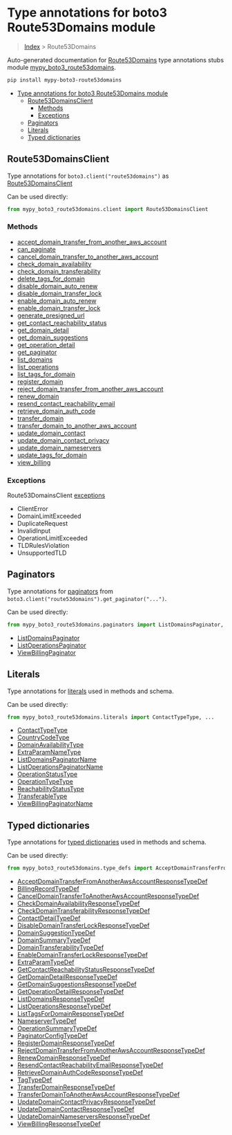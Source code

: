 # Type annotations for boto3 Route53Domains module

> [Index](..) > Route53Domains

Auto-generated documentation for
[Route53Domains](https://boto3.amazonaws.com/v1/documentation/api/1.17.78/reference/services/route53domains.html#Route53Domains)
type annotations stubs module
[mypy_boto3_route53domains](https://pypi.org/project/mypy-boto3-route53domains/).

```bash
pip install mypy-boto3-route53domains
```

- [Type annotations for boto3 Route53Domains module](#type-annotations-for-boto3-route53domains-module)
  - [Route53DomainsClient](#route53domainsclient)
    - [Methods](#methods)
    - [Exceptions](#exceptions)
  - [Paginators](#paginators)
  - [Literals](#literals)
  - [Typed dictionaries](#typed-dictionaries)

## Route53DomainsClient

Type annotations for `boto3.client("route53domains")` as
[Route53DomainsClient](./client.md)

Can be used directly:

```python
from mypy_boto3_route53domains.client import Route53DomainsClient
```

### Methods

- [accept_domain_transfer_from_another_aws_account](./client.md#accept_domain_transfer_from_another_aws_account)
- [can_paginate](./client.md#can_paginate)
- [cancel_domain_transfer_to_another_aws_account](./client.md#cancel_domain_transfer_to_another_aws_account)
- [check_domain_availability](./client.md#check_domain_availability)
- [check_domain_transferability](./client.md#check_domain_transferability)
- [delete_tags_for_domain](./client.md#delete_tags_for_domain)
- [disable_domain_auto_renew](./client.md#disable_domain_auto_renew)
- [disable_domain_transfer_lock](./client.md#disable_domain_transfer_lock)
- [enable_domain_auto_renew](./client.md#enable_domain_auto_renew)
- [enable_domain_transfer_lock](./client.md#enable_domain_transfer_lock)
- [generate_presigned_url](./client.md#generate_presigned_url)
- [get_contact_reachability_status](./client.md#get_contact_reachability_status)
- [get_domain_detail](./client.md#get_domain_detail)
- [get_domain_suggestions](./client.md#get_domain_suggestions)
- [get_operation_detail](./client.md#get_operation_detail)
- [get_paginator](./client.md#get_paginator)
- [list_domains](./client.md#list_domains)
- [list_operations](./client.md#list_operations)
- [list_tags_for_domain](./client.md#list_tags_for_domain)
- [register_domain](./client.md#register_domain)
- [reject_domain_transfer_from_another_aws_account](./client.md#reject_domain_transfer_from_another_aws_account)
- [renew_domain](./client.md#renew_domain)
- [resend_contact_reachability_email](./client.md#resend_contact_reachability_email)
- [retrieve_domain_auth_code](./client.md#retrieve_domain_auth_code)
- [transfer_domain](./client.md#transfer_domain)
- [transfer_domain_to_another_aws_account](./client.md#transfer_domain_to_another_aws_account)
- [update_domain_contact](./client.md#update_domain_contact)
- [update_domain_contact_privacy](./client.md#update_domain_contact_privacy)
- [update_domain_nameservers](./client.md#update_domain_nameservers)
- [update_tags_for_domain](./client.md#update_tags_for_domain)
- [view_billing](./client.md#view_billing)

### Exceptions

Route53DomainsClient [exceptions](./client.md#exceptions)

- ClientError
- DomainLimitExceeded
- DuplicateRequest
- InvalidInput
- OperationLimitExceeded
- TLDRulesViolation
- UnsupportedTLD

## Paginators

Type annotations for [paginators](./paginators.md) from
`boto3.client("route53domains").get_paginator("...")`.

Can be used directly:

```python
from mypy_boto3_route53domains.paginators import ListDomainsPaginator, ...
```

- [ListDomainsPaginator](./paginators.md#listdomainspaginator)
- [ListOperationsPaginator](./paginators.md#listoperationspaginator)
- [ViewBillingPaginator](./paginators.md#viewbillingpaginator)

## Literals

Type annotations for [literals](./literals.md) used in methods and schema.

Can be used directly:

```python
from mypy_boto3_route53domains.literals import ContactTypeType, ...
```

- [ContactTypeType](./literals.md#contacttypetype)
- [CountryCodeType](./literals.md#countrycodetype)
- [DomainAvailabilityType](./literals.md#domainavailabilitytype)
- [ExtraParamNameType](./literals.md#extraparamnametype)
- [ListDomainsPaginatorName](./literals.md#listdomainspaginatorname)
- [ListOperationsPaginatorName](./literals.md#listoperationspaginatorname)
- [OperationStatusType](./literals.md#operationstatustype)
- [OperationTypeType](./literals.md#operationtypetype)
- [ReachabilityStatusType](./literals.md#reachabilitystatustype)
- [TransferableType](./literals.md#transferabletype)
- [ViewBillingPaginatorName](./literals.md#viewbillingpaginatorname)

## Typed dictionaries

Type annotations for [typed dictionaries](./type_defs.md) used in methods and
schema.

Can be used directly:

```python
from mypy_boto3_route53domains.type_defs import AcceptDomainTransferFromAnotherAwsAccountResponseTypeDef, ...
```

- [AcceptDomainTransferFromAnotherAwsAccountResponseTypeDef](./type_defs.md#acceptdomaintransferfromanotherawsaccountresponsetypedef)
- [BillingRecordTypeDef](./type_defs.md#billingrecordtypedef)
- [CancelDomainTransferToAnotherAwsAccountResponseTypeDef](./type_defs.md#canceldomaintransfertoanotherawsaccountresponsetypedef)
- [CheckDomainAvailabilityResponseTypeDef](./type_defs.md#checkdomainavailabilityresponsetypedef)
- [CheckDomainTransferabilityResponseTypeDef](./type_defs.md#checkdomaintransferabilityresponsetypedef)
- [ContactDetailTypeDef](./type_defs.md#contactdetailtypedef)
- [DisableDomainTransferLockResponseTypeDef](./type_defs.md#disabledomaintransferlockresponsetypedef)
- [DomainSuggestionTypeDef](./type_defs.md#domainsuggestiontypedef)
- [DomainSummaryTypeDef](./type_defs.md#domainsummarytypedef)
- [DomainTransferabilityTypeDef](./type_defs.md#domaintransferabilitytypedef)
- [EnableDomainTransferLockResponseTypeDef](./type_defs.md#enabledomaintransferlockresponsetypedef)
- [ExtraParamTypeDef](./type_defs.md#extraparamtypedef)
- [GetContactReachabilityStatusResponseTypeDef](./type_defs.md#getcontactreachabilitystatusresponsetypedef)
- [GetDomainDetailResponseTypeDef](./type_defs.md#getdomaindetailresponsetypedef)
- [GetDomainSuggestionsResponseTypeDef](./type_defs.md#getdomainsuggestionsresponsetypedef)
- [GetOperationDetailResponseTypeDef](./type_defs.md#getoperationdetailresponsetypedef)
- [ListDomainsResponseTypeDef](./type_defs.md#listdomainsresponsetypedef)
- [ListOperationsResponseTypeDef](./type_defs.md#listoperationsresponsetypedef)
- [ListTagsForDomainResponseTypeDef](./type_defs.md#listtagsfordomainresponsetypedef)
- [NameserverTypeDef](./type_defs.md#nameservertypedef)
- [OperationSummaryTypeDef](./type_defs.md#operationsummarytypedef)
- [PaginatorConfigTypeDef](./type_defs.md#paginatorconfigtypedef)
- [RegisterDomainResponseTypeDef](./type_defs.md#registerdomainresponsetypedef)
- [RejectDomainTransferFromAnotherAwsAccountResponseTypeDef](./type_defs.md#rejectdomaintransferfromanotherawsaccountresponsetypedef)
- [RenewDomainResponseTypeDef](./type_defs.md#renewdomainresponsetypedef)
- [ResendContactReachabilityEmailResponseTypeDef](./type_defs.md#resendcontactreachabilityemailresponsetypedef)
- [RetrieveDomainAuthCodeResponseTypeDef](./type_defs.md#retrievedomainauthcoderesponsetypedef)
- [TagTypeDef](./type_defs.md#tagtypedef)
- [TransferDomainResponseTypeDef](./type_defs.md#transferdomainresponsetypedef)
- [TransferDomainToAnotherAwsAccountResponseTypeDef](./type_defs.md#transferdomaintoanotherawsaccountresponsetypedef)
- [UpdateDomainContactPrivacyResponseTypeDef](./type_defs.md#updatedomaincontactprivacyresponsetypedef)
- [UpdateDomainContactResponseTypeDef](./type_defs.md#updatedomaincontactresponsetypedef)
- [UpdateDomainNameserversResponseTypeDef](./type_defs.md#updatedomainnameserversresponsetypedef)
- [ViewBillingResponseTypeDef](./type_defs.md#viewbillingresponsetypedef)
